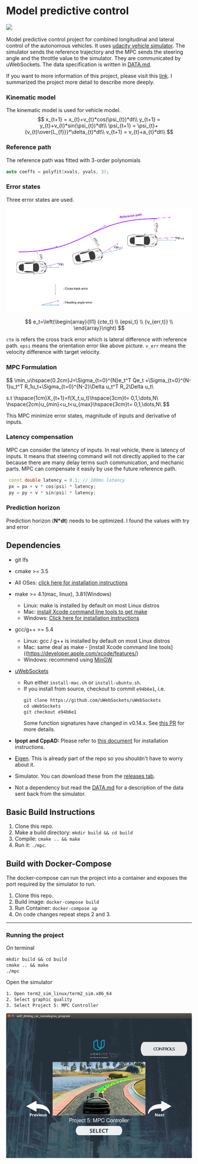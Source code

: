 # Model predictive control
![](media/mpc_sim.gif)

 Model predictive control project for combined longitudinal and lateral control of the autonomous vehicles. It uses [udacity vehicle simulator](https://github.com/udacity/self-driving-car-sim/releases). The simulator sends the reference trajectory and the MPC sends the steering angle and the throttle value to the simulator. They are communicated by uWebSockets. The data specification is written in [DATA.md](./DATA.md).



If you want to more information of this project, please visit this [link](https://kyuhwanyeon.github.io/planning/mpcformulation/). I summarized the project more detail to describe more deeply.  



### Kinematic model 

The kinematic model is used for vehicle model.
$$
x_{t+1} = x_{t}+v_{t}*cos(\psi_{t})*dt\\
y_{t+1} = y_{t}+v_{t}*sin(\psi_{t})*dt\\
\psi_{t+1} = \psi_{t}+{v_{t}\over{L_{f}}}*\delta_{t}*dt\\
v_{t+1} = v_{t}+a_{t}*dt\\
$$

### Reference path

The reference path was fitted with 3-order polynomials

```c++
auto coeffs = polyfit(xvals, yvals, 3);
```



### Error states

Three error states are used.

![Error](media/Error_MPC.png)		
	
$$
e_t=\left(\begin{array}{ll1}
  {cte_t} \\
  {epsi_t} \\
  {v_{err,t}} \\
  \end{array}\right)
$$


```cte``` is refers the cross track error which is lateral difference with reference path. ```epsi``` means the orientation error like above picture. `v_err` means the velocity difference with target velocity.



### MPC Formulation

$$
\min_u\hspace{0.2cm}J=\Sigma_{t=0}^{N}e_t^T Qe_t +\Sigma_{t=0}^{N-1}u_t^T R_1u_t+\Sigma_{t=0}^{N-2}\Delta u_t^T R_2\Delta u_t\\


s.t \hspace{1cm}X_{t+1}=f(X_t,u_t)\hspace{3cm}t= 0,1,\dots,N\\
\hspace{2cm}u_{min}<u_t<u_{max}\hspace{3cm}t= 0,1,\dots,N\\
$$

This MPC minimize error states, magnitude of inputs and derivative of inputs.



### Latency compensation

MPC can consider the latency of inputs. In real vehicle, there is latency of inputs. It means that steering command will not directly applied to the car because there are many delay terms such communication, and mechanic parts. MPC can compensate it easily by use the future reference path.

 ```          c++
  const double latency = 0.1; // 100ms latency
  px = px + v * cos(psi) * latency;
  py = py + v * sin(psi) * latency;    
 ```


### Prediction horizon

Prediction horizon (**N*dt**) needs to be optimized. I found the values with try and error



## Dependencies

* git lfs

* cmake >= 3.5

 * All OSes: [click here for installation instructions](https://cmake.org/install/)

* make >= 4.1(mac, linux), 3.81(Windows)
  * Linux: make is installed by default on most Linux distros
  * Mac: [install Xcode command line tools to get make](https://developer.apple.com/xcode/features/)
  * Windows: [Click here for installation instructions](http://gnuwin32.sourceforge.net/packages/make.htm)
  
* gcc/g++ >= 5.4
  * Linux: gcc / g++ is installed by default on most Linux distros
  * Mac: same deal as make - [install Xcode command line tools]((https://developer.apple.com/xcode/features/)
  * Windows: recommend using [MinGW](http://www.mingw.org/)
  
* [uWebSockets](https://github.com/uWebSockets/uWebSockets)
  * Run either `install-mac.sh` or `install-ubuntu.sh`.
  * If you install from source, checkout to commit `e94b6e1`, i.e.
    ```
    git clone https://github.com/uWebSockets/uWebSockets
    cd uWebSockets
    git checkout e94b6e1
    ```
    Some function signatures have changed in v0.14.x. See [this PR](https://github.com/udacity/CarND-MPC-Project/pull/3) for more details.

* **Ipopt and CppAD:** Please refer to [this document](https://github.com/udacity/CarND-MPC-Project/blob/master/install_Ipopt_CppAD.md) for installation instructions.

* [Eigen](http://eigen.tuxfamily.org/index.php?title=Main_Page). This is already part of the repo so you shouldn't have to worry about it.

* Simulator. You can download these from the [releases tab](https://github.com/udacity/self-driving-car-sim/releases).

* Not a dependency but read the [DATA.md](./DATA.md) for a description of the data sent back from the simulator.


## Basic Build Instructions

1. Clone this repo.
2. Make a build directory: `mkdir build && cd build`
3. Compile: `cmake .. && make`
4. Run it: `./mpc`.

## Build with Docker-Compose
The docker-compose can run the project into a container
and exposes the port required by the simulator to run.

1. Clone this repo.
2. Build image: `docker-compose build`
3. Run Container: `docker-compose up`
4. On code changes repeat steps 2 and 3.

- - -
### Running the project
On terminal
```
mkdir build && cd build
cmake .. && make
./mpc
```
Open the simulator
```
1. Open term2_sim_linux/term2_sim.x86_64
2. Select graphic quality
3. Select Project 5: MPC Controller
```
![](Pictures/UdacitySim.png)




